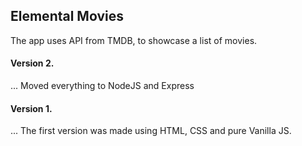 ## Elemental Movies

The app uses API from TMDB, to showcase a list of movies.

#### Version 2.

   ... Moved everything to NodeJS and Express

#### Version 1.
   ... The first version was made using HTML, CSS and pure Vanilla JS.
